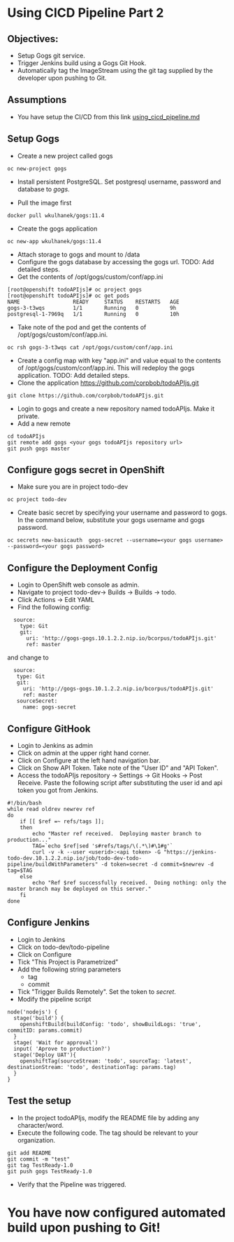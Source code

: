 # Using CICD Pipeline Part 2

## Objectives:
- Setup Gogs git service. 
- Trigger Jenkins build using a Gogs Git Hook.
- Automatically tag the ImageStream using the git tag supplied by the developer upon pushing to Git.

## Assumptions
- You have setup the CI/CD from this link [using_cicd_pipeline.md](using_cicd_pipeline.md)

## Setup Gogs

- Create a new project called gogs
```
oc new-project gogs
```
- Install persistent PostgreSQL. Set postgresql username, password and database to _gogs_.

- Pull the image first
```
docker pull wkulhanek/gogs:11.4
```
- Create the gogs application
```
oc new-app wkulhanek/gogs:11.4
```
- Attach storage to gogs and mount to /data
- Configure the gogs database by accessing the gogs url. TODO: Add detailed steps.
- Get the contents of /opt/gogs/custom/conf/app.ini
```
[root@openshift todoAPIjs]# oc project gogs
[root@openshift todoAPIjs]# oc get pods
NAME                 READY     STATUS    RESTARTS   AGE
gogs-3-t3wqs         1/1       Running   0          9h
postgresql-1-7969q   1/1       Running   0          10h
```
- Take note of the pod and get the contents of /opt/gogs/custom/conf/app.ini.
```
oc rsh gogs-3-t3wqs cat /opt/gogs/custom/conf/app.ini
```

- Create a config map with key "app.ini" and value equal to the contents of /opt/gogs/custom/conf/app.ini. This will redeploy the gogs application. TODO: Add detailed steps.
- Clone the application https://github.com/corpbob/todoAPIjs.git
```
git clone https://github.com/corpbob/todoAPIjs.git
```
- Login to gogs and create a new repository named todoAPIjs. Make it private.
- Add a new remote 
```
cd todoAPIjs
git remote add gogs <your gogs todoAPIjs repository url>
git push gogs master
```
## Configure gogs secret in OpenShift
- Make sure you are in project todo-dev
```
oc project todo-dev
```

- Create basic secret by specifying your username and password to gogs. In the command below, substitute your gogs username and gogs password.
```
oc secrets new-basicauth  gogs-secret --username=<your gogs username> --password=<your gogs password>
```

## Configure the Deployment Config
- Login to OpenShift web console as admin.
- Navigate to project todo-dev-> Builds -> Builds -> todo.
- Click Actions -> Edit YAML
- Find the following config:
```
  source:
    type: Git
    git:
      uri: 'http://gogs-gogs.10.1.2.2.nip.io/bcorpus/todoAPIjs.git'
      ref: master
 ```
 
 and change to 
 
 ```
   source:
    type: Git
    git:
      uri: 'http://gogs-gogs.10.1.2.2.nip.io/bcorpus/todoAPIjs.git'
      ref: master
    sourceSecret:
      name: gogs-secret
```

## Configure GitHook
- Login to Jenkins as admin
- Click on admin at the upper right hand corner.
- Click on Configure at the left hand navigation bar. 
- Click on Show API Token. Take note of the "User ID" and "API Token". 
- Access the todoAPIjs repository -> Settings -> Git Hooks -> Post Receive. Paste the following script after substituting the user id and api token you got from Jenkins.

```
#!/bin/bash
while read oldrev newrev ref
do
    if [[ $ref =~ refs/tags ]];
    then
        echo "Master ref received.  Deploying master branch to production..."
        TAG=`echo $ref|sed 's#refs/tags/\(.*\)#\1#g'`
        curl -v -k --user <userid>:<api token> -G "https://jenkins-todo-dev.10.1.2.2.nip.io/job/todo-dev-todo-pipeline/buildWithParameters" -d token=secret -d commit=$newrev -d tag=$TAG
    else
        echo "Ref $ref successfully received.  Doing nothing: only the master branch may be deployed on this server."
    fi
done
```

## Configure Jenkins

- Login to Jenkins
- Click on todo-dev/todo-pipeline
- Click on Configure
- Tick  "This Project is Parametrized"
- Add the following string parameters
  - tag
  - commit
- Tick "Trigger Builds Remotely". Set the token to _secret_.
- Modify the pipeline script
```
node('nodejs') {
  stage('build') {
    openshiftBuild(buildConfig: 'todo', showBuildLogs: 'true', commitID: params.commit)
  }
  stage( 'Wait for approval')
  input( 'Aprove to production?')
  stage('Deploy UAT'){
    openshiftTag(sourceStream: 'todo', sourceTag: 'latest', destinationStream: 'todo', destinationTag: params.tag)
  }
}
```

## Test the setup
- In the project todoAPIjs, modify the README file by adding any character/word.
- Execute the following code. The tag should be relevant to your organization.
```
git add README
git commit -m "test"
git tag TestReady-1.0
git push gogs TestReady-1.0
```
- Verify that the Pipeline was triggered.

# You have now configured automated build upon pushing to Git!
